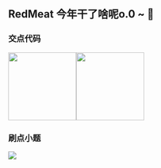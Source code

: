 ## RedMeat 今年干了啥呢o.0 ~ 🌱
### 交点代码
<img algin=""  height="137px" src="https://github-readme-stats.vercel.app/api?username=BlueJokerVI&hide_title=true&hide_border=true&show_icons=true&include_all_commits=true&line_height=21&bg_color=0,ee3f4d,FFD479,FFFC79,73FA79&theme=black&locale=cn" /><img algin="" height="137px" src="https://github-readme-stats.vercel.app/api/top-langs/?username=BlueJokerVI&hide_title=true&hide_border=true&layout=compact&bg_color=0,73FA79,73FDFF,D783FF&theme=graywhite&locale=cn" />

### 刷点小题
![](https://leetcard.jacoblin.cool/bai-ai-ai?site=cn&theme=nord&ext=heatmap&hide=easy-solved-count,medium-solved-count,hard-solved-count)

<!--
**BlueJokerVI/BlueJokerVI** is a ✨ _special_ ✨ repository because its `README.md` (this file) appears on your GitHub profile.

Here are some ideas to get you started:

- 🔭 I’m currently working on ...
- 🌱 I’m currently learning ...
- 👯 I’m looking to collaborate on ...
- 🤔 I’m looking for help with ...
- 💬 Ask me about ...
- 📫 How to reach me: ...
- 😄 Pronouns: ...
- ⚡ Fun fact: ...
-->
